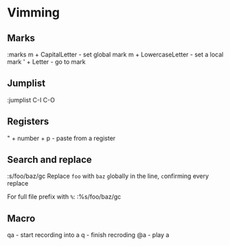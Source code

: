 # Vimming

## Marks

:marks
m + CapitalLetter - set global mark
m + LowercaseLetter - set a local mark
' + Letter - go to mark

## Jumplist

:jumplist
C-I
C-O

## Registers

" + number + p - paste from a register

## Search and replace

:s/foo/baz/gc
Replace `foo` with `baz` `g`lobally in the line, `c`onfirming every replace

For full file prefix with `%`:
:%s/foo/baz/gc

## Macro

qa - start recording into a
q - finish recroding
@a - play a
